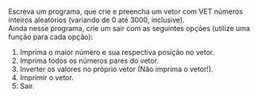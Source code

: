Escreva um programa, que crie e preencha um vetor com VET números inteiros aleatórios (variando de 0 até 3000, inclusive).</br>
Ainda nesse programa, crie um sair com as seguintes opções (utilize uma função para cada opção):</br>

1. Imprima o maior número e sua respectiva posição no vetor.
2. Imprima todos os números pares do vetor.
3. Inverter os valores no próprio vetor (Não imprima o vetor!).
4. Imprimir o vetor.
5. Sair.

